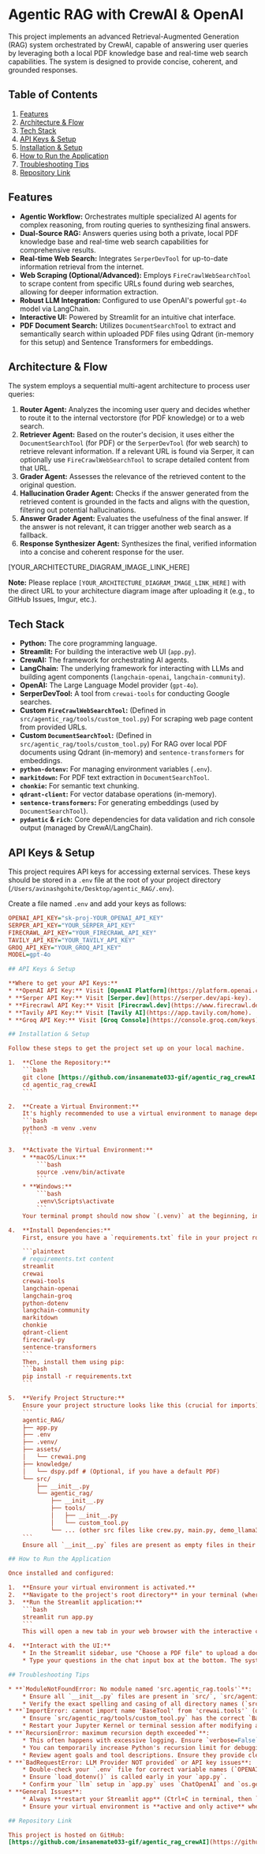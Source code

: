 # Agentic RAG with CrewAI & OpenAI

This project implements an advanced Retrieval-Augmented Generation (RAG) system orchestrated by CrewAI, capable of answering user queries by leveraging both a local PDF knowledge base and real-time web search capabilities. The system is designed to provide concise, coherent, and grounded responses.

## Table of Contents
1.  [Features](#features)
2.  [Architecture & Flow](#architecture--flow)
3.  [Tech Stack](#tech-stack)
4.  [API Keys & Setup](#api-keys--setup)
5.  [Installation & Setup](#installation--setup)
6.  [How to Run the Application](#how-to-run-the-application)
7.  [Troubleshooting Tips](#troubleshooting-tips)
8.  [Repository Link](#repository-link)

## Features
* **Agentic Workflow:** Orchestrates multiple specialized AI agents for complex reasoning, from routing queries to synthesizing final answers.
* **Dual-Source RAG:** Answers queries using both a private, local PDF knowledge base and real-time web search capabilities for comprehensive results.
* **Real-time Web Search:** Integrates `SerperDevTool` for up-to-date information retrieval from the internet.
* **Web Scraping (Optional/Advanced):** Employs `FireCrawlWebSearchTool` to scrape content from specific URLs found during web searches, allowing for deeper information extraction.
* **Robust LLM Integration:** Configured to use OpenAI's powerful `gpt-4o` model via LangChain.
* **Interactive UI:** Powered by Streamlit for an intuitive chat interface.
* **PDF Document Search:** Utilizes `DocumentSearchTool` to extract and semantically search within uploaded PDF files using Qdrant (in-memory for this setup) and Sentence Transformers for embeddings.

## Architecture & Flow

The system employs a sequential multi-agent architecture to process user queries:

1.  **Router Agent:** Analyzes the incoming user query and decides whether to route it to the internal vectorstore (for PDF knowledge) or to a web search.
2.  **Retriever Agent:** Based on the router's decision, it uses either the `DocumentSearchTool` (for PDF) or the `SerperDevTool` (for web search) to retrieve relevant information. If a relevant URL is found via Serper, it can optionally use `FireCrawlWebSearchTool` to scrape detailed content from that URL.
3.  **Grader Agent:** Assesses the relevance of the retrieved content to the original question.
4.  **Hallucination Grader Agent:** Checks if the answer generated from the retrieved content is grounded in the facts and aligns with the question, filtering out potential hallucinations.
5.  **Answer Grader Agent:** Evaluates the usefulness of the final answer. If the answer is not relevant, it can trigger another web search as a fallback.
6.  **Response Synthesizer Agent:** Synthesizes the final, verified information into a concise and coherent response for the user.

[YOUR_ARCHITECTURE_DIAGRAM_IMAGE_LINK_HERE]

**Note:** Please replace `[YOUR_ARCHITECTURE_DIAGRAM_IMAGE_LINK_HERE]` with the direct URL to your architecture diagram image after uploading it (e.g., to GitHub Issues, Imgur, etc.).

## Tech Stack

* **Python:** The core programming language.
* **Streamlit:** For building the interactive web UI (`app.py`).
* **CrewAI:** The framework for orchestrating AI agents.
* **LangChain:** The underlying framework for interacting with LLMs and building agent components (`langchain-openai`, `langchain-community`).
* **OpenAI:** The Large Language Model provider (`gpt-4o`).
* **SerperDevTool:** A tool from `crewai-tools` for conducting Google searches.
* **Custom `FireCrawlWebSearchTool`:** (Defined in `src/agentic_rag/tools/custom_tool.py`) For scraping web page content from provided URLs.
* **Custom `DocumentSearchTool`:** (Defined in `src/agentic_rag/tools/custom_tool.py`) For RAG over local PDF documents using Qdrant (in-memory) and `sentence-transformers` for embeddings.
* **`python-dotenv`:** For managing environment variables (`.env`).
* **`markitdown`:** For PDF text extraction in `DocumentSearchTool`.
* **`chonkie`:** For semantic text chunking.
* **`qdrant-client`:** For vector database operations (in-memory).
* **`sentence-transformers`:** For generating embeddings (used by `DocumentSearchTool`).
* **`pydantic` & `rich`:** Core dependencies for data validation and rich console output (managed by CrewAI/LangChain).

## API Keys & Setup

This project requires API keys for accessing external services. These keys should be stored in a `.env` file at the root of your project directory (`/Users/avinashgohite/Desktop/agentic_RAG/.env`).

Create a file named `.env` and add your keys as follows:

```ini
OPENAI_API_KEY="sk-proj-YOUR_OPENAI_API_KEY"
SERPER_API_KEY="YOUR_SERPER_API_KEY"
FIRECRAWL_API_KEY="YOUR_FIRECRAWL_API_KEY"
TAVILY_API_KEY="YOUR_TAVILY_API_KEY"
GROQ_API_KEY="YOUR_GROQ_API_KEY"
MODEL=gpt-4o

## API Keys & Setup

**Where to get your API Keys:**
* **OpenAI API Key:** Visit [OpenAI Platform](https://platform.openai.com/account/api-keys).
* **Serper API Key:** Visit [Serper.dev](https://serper.dev/api-key).
* **Firecrawl API Key:** Visit [Firecrawl.dev](https://www.firecrawl.dev/api-keys).
* **Tavily API Key:** Visit [Tavily AI](https://app.tavily.com/home).
* **Groq API Key:** Visit [Groq Console](https://console.groq.com/keys).

## Installation & Setup

Follow these steps to get the project set up on your local machine.

1.  **Clone the Repository:**
    ```bash
    git clone [https://github.com/insanemate033-gif/agentic_rag_crewAI.git](https://github.com/insanemate033-gif/agentic_rag_crewAI.git)
    cd agentic_rag_crewAI
    ```

2.  **Create a Virtual Environment:**
    It's highly recommended to use a virtual environment to manage dependencies.
    ```bash
    python3 -m venv .venv
    ```

3.  **Activate the Virtual Environment:**
    * **macOS/Linux:**
        ```bash
        source .venv/bin/activate
        ```
    * **Windows:**
        ```bash
        .venv\Scripts\activate
        ```
    Your terminal prompt should now show `(.venv)` at the beginning, indicating the virtual environment is active.

4.  **Install Dependencies:**
    First, ensure you have a `requirements.txt` file in your project root with the following content:

    ```plaintext
    # requirements.txt content
    streamlit
    crewai
    crewai-tools
    langchain-openai
    langchain-groq
    python-dotenv
    langchain-community
    markitdown
    chonkie
    qdrant-client
    firecrawl-py
    sentence-transformers
    ```
    Then, install them using pip:
    ```bash
    pip install -r requirements.txt
    ```

5.  **Verify Project Structure:**
    Ensure your project structure looks like this (crucial for imports):
    ```
    agentic_RAG/
    ├── app.py
    ├── .env
    ├── .venv/
    ├── assets/
    │   └── crewai.png
    ├── knowledge/
    │   └── dspy.pdf # (Optional, if you have a default PDF)
    └── src/
        ├── __init__.py
        └── agentic_rag/
            ├── __init__.py
            ├── tools/
            │   ├── __init__.py
            │   └── custom_tool.py
            └── ... (other src files like crew.py, main.py, demo_llama3.2.ipynb)
    ```
    Ensure all `__init__.py` files are present as empty files in their respective directories.

## How to Run the Application

Once installed and configured:

1.  **Ensure your virtual environment is activated.**
2.  **Navigate to the project's root directory** in your terminal (where `app.py` is located).
3.  **Run the Streamlit application:**
    ```bash
    streamlit run app.py
    ```
    This will open a new tab in your web browser with the interactive chat UI.

4.  **Interact with the UI:**
    * In the Streamlit sidebar, use "Choose a PDF file" to upload a document for RAG.
    * Type your questions in the chat input box at the bottom. The system will use its agents and tools to provide responses.

## Troubleshooting Tips

* **`ModuleNotFoundError: No module named 'src.agentic_rag.tools'`**:
    * Ensure all `__init__.py` files are present in `src/`, `src/agentic_rag/`, and `src/agentic_rag/tools/`. They must be empty files.
    * Verify the exact spelling and casing of all directory names (`src`, `agentic_rag`, `tools`).
* **`ImportError: cannot import name 'BaseTool' from 'crewai.tools'` (or similar for other modules)**:
    * Ensure `src/agentic_rag/tools/custom_tool.py` has the correct `BaseTool` import: `from crewai.tools import BaseTool` (as determined during our debugging).
    * Restart your Jupyter Kernel or terminal session after modifying any Python files.
* **`RecursionError: maximum recursion depth exceeded`**:
    * This often happens with excessive logging. Ensure `verbose=False` for all `Agent` and `Crew` instantiations in your `app.py`.
    * You can temporarily increase Python's recursion limit for debugging, but it's not a permanent solution for logical loops: `import sys; sys.setrecursionlimit(5000)`.
    * Review agent goals and tool descriptions. Ensure they provide clear instructions and escape conditions (e.g., "if information not found, respond with X"). Ambiguous goals can cause agents to loop.
* **`BadRequestError: LLM Provider NOT provided` or API key issues**:
    * Double-check your `.env` file for correct variable names (`OPENAI_API_KEY`, `SERPER_API_KEY`, etc.) and accurate keys.
    * Ensure `load_dotenv()` is called early in your `app.py`.
    * Confirm your `llm` setup in `app.py` uses `ChatOpenAI` and `os.getenv("OPENAI_API_KEY")`.
* **General Issues**:
    * Always **restart your Streamlit app** (Ctrl+C in terminal, then `streamlit run app.py` again) after making any code changes.
    * Ensure your virtual environment is **active and only active** when running `streamlit run`. Conflicts with other Python environments (like Conda `(base)`) are a common cause of unexpected errors.

## Repository Link

This project is hosted on GitHub:
[https://github.com/insanemate033-gif/agentic_rag_crewAI](https://github.com/insanemate033-gif/agentic_rag_crewAI)
